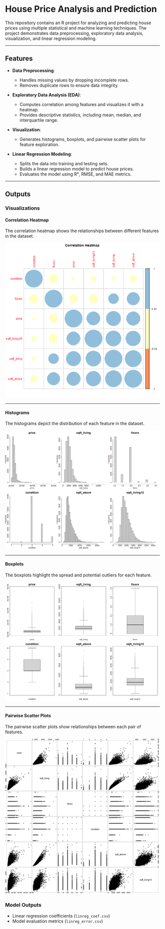 # House Price Analysis and Prediction

This repository contains an R project for analyzing and predicting house prices using multiple statistical and machine learning techniques. The project demonstrates data preprocessing, exploratory data analysis, visualization, and linear regression modeling.

---

## Features

- **Data Preprocessing**:
  - Handles missing values by dropping incomplete rows.
  - Removes duplicate rows to ensure data integrity.

- **Exploratory Data Analysis (EDA)**:
  - Computes correlation among features and visualizes it with a heatmap.
  - Provides descriptive statistics, including mean, median, and interquartile range.

- **Visualization**:
  - Generates histograms, boxplots, and pairwise scatter plots for feature exploration.

- **Linear Regression Modeling**:
  - Splits the data into training and testing sets.
  - Builds a linear regression model to predict house prices.
  - Evaluates the model using R², RMSE, and MAE metrics.

---

## Outputs
### Visualizations

#### Correlation Heatmap
The correlation heatmap shows the relationships between different features in the dataset.

![Correlation Heatmap](corr_plot.png)

---

#### Histograms
The histograms depict the distribution of each feature in the dataset.

![Histograms](hist_plot.png)

---

#### Boxplots
The boxplots highlight the spread and potential outliers for each feature.

![Boxplots](box_plot.png)

---

#### Pairwise Scatter Plots
The pairwise scatter plots show relationships between each pair of features.

![Pairwise Scatter Plots](pairs_plot.png)

### Model Outputs
  - Linear regression coefficients (`linreg_coef.csv`)
  - Model evaluation metrics (`linreg_error.csv`)
